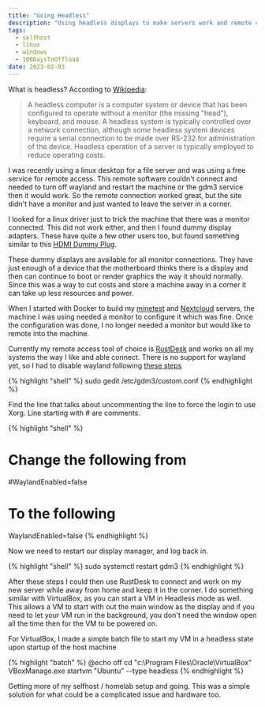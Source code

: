 ```yaml
---
title: "Going Headless"
description: "Using headless displays to make servers work and remote connections easier."
tags:
  - selfhost
  - linux
  - windows
  - 100DaysToOffload
date: 2023-02-03
---
```


What is headless? According to [Wikipedia](https://en.wikipedia.org/wiki/Headless_computer):

> A headless computer is a computer system or device that has been configured to operate without a monitor (the missing "head"), keyboard, and mouse. A headless system is typically controlled over a network connection, although some headless system devices require a serial connection to be made over RS-232 for administration of the device. Headless operation of a server is typically employed to reduce operating costs.

I was recently using a linux desktop for a file server and was using a free service for remote access. This remote software couldn't connect and needed to turn off wayland and restart the machine or the gdm3 service then it would work. So the remote connection worked great, but the site didn't have a monitor and just wanted to leave the server in a corner.

I looked for a linux driver just to trick the machine that there was a monitor connected. This did not work either, and then I found dummy display adapters. These have quite a few other users too, but found something similar to this [HDMI Dummy Plug](https://www.amazon.com/Headless-Display-Emulator-Headless-1920x1080-Generation/dp/B06XT1Z9TF).

These dummy displays are available for all monitor connections. They have just enough of a device that the motherboard thinks there is a display and then can continue to boot or render graphics the way it should normally. Since this was a way to cut costs and store a machine away in a corner it can take up less resources and power.

When I started with Docker to build my [minetest](blog/nextcloud-docker-compose/) and [Nextcloud](blog/dockerize-minetest/) servers, the machine I was using needed a monitor to configure it which was fine. Once the configuration was done, I no longer needed a monitor but would like to remote into the machine.

Currently my remote access tool of choice is [RustDesk](https://rustdesk.com/) and works on all my systems the way I like and able connect. There is no support for wayland yet, so I had to disable wayland following [these steps](https://linuxconfig.org/how-to-enable-disable-wayland-on-ubuntu-20-04-desktop)

{% highlight "shell" %}
sudo gedit /etc/gdm3/custom.conf
{% endhighlight %}

Find the line that talks about uncommenting the line to force the login to use Xorg. Line starting with # are comments. 

{% highlight "shell" %}
# Change the following from

#WaylandEnabled=false

# To the following
WaylandEnabled=false
{% endhighlight %}

Now we need to restart our display manager, and log back in.

{% highlight "shell" %}
sudo systemctl restart gdm3
{% endhighlight %}

After these steps I could then use RustDesk to connect and work on my new server while away from home and keep it in the corner. I do something similar with VirtualBox, as you can start a VM in Headless mode as well. This allows a VM to start with out the main window as the display and if you need to let your VM run in the background, you don't need the window open all the time then for the VM to be powered on.

For VirtualBox, I made a simple batch file to start my VM in a headless state upon startup of the host machine

{% highlight "batch" %}
@echo off
cd "c:\Program Files\Oracle\VirtualBox"
VBoxManage.exe startvm "Ubuntu" --type headless
{% endhighlight %}

Getting more of my selfhost / homelab setup and going. This was a simple solution for what could be a complicated issue and hardware too.

